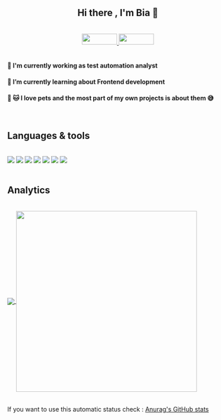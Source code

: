 <div align="center">
<h2 style="font-weight:bold"> Hi there , I'm Bia 👋 </h2>

<br>
<!--
**beatrizartimundo/beatrizartimundo** is a ✨ _special_ ✨ repository because its `README.md` (this file) appears on your GitHub profile.
-->

<a href="beatriz.artimundo@gmail.com">
   <img width ="80" height="25" src="https://img.shields.io/badge/Gmail-D14836?style=for-the-badge&logo=gmail&logoColor=white" />
</a>

<a href="https://www.linkedin.com/in/beatriz-artimundo/">
   <img width ="80" height="25" src="https://img.shields.io/badge/LinkedIn-0077B5?style=for-the-badge&logo=linkedin&logoColor=white">
</a>   

</div>
<br/>

<p>

####  🔭 I'm currently working as test automation analyst
#### 🌱 I’m currently learning about Frontend development
####  :dog: :cat: I love pets and the most part of my own projects is about them :sweat_smile:

</p>
<br/>

<div>

<h2 style="font-weight:bold"> Languages & tools </h2>
<br/>

<img src="https://img.shields.io/badge/HTML5-E34F26?style=for-the-badge&logo=html5&logoColor=white"/>



<img  src="https://img.shields.io/badge/CSS3-1572B6?style=for-the-badge&logo=css3&logoColor=white"/>

<img  src="https://img.shields.io/badge/JavaScript-F7DF1E?style=for-the-badge&logo=javascript&logoColor=black"/>

<img  src="https://img.shields.io/badge/TypeScript-007ACC?style=for-the-badge&logo=typescript&logoColor=white"/>

<img src="https://img.shields.io/badge/npm-CB3837?style=for-the-badge&logo=npm&logoColor=white"/>


<img src="https://img.shields.io/badge/Cypress-17202C?style=for-the-badge&logo=cypress&logoColor=white">

<img src="https://img.shields.io/badge/Visual_Studio_Code-0078D4?style=for-the-badge&logo=visual%20studio%20code&logoColor=white">

</div>
<br/>



<h2 style="font-weight:bold"> Analytics </h2>
<br/>


   <a href="#">

   <img align="center" src="https://github-readme-stats-lime-nine.vercel.app/api?username=beatrizartimundo&show_icons=true&theme=jolly ">

   </a>

   <a href="#">

   <img  align="center" width ="412" src="https://github-readme-stats.vercel.app/api/top-langs/?username=beatrizartimundo&layout=compact&&theme=jolly">
   
   </a>

<br/>
<br/>
<p>
    If you want to use this automatic status check : <a href="https://github.com/anuraghazra/github-readme-stats">
     Anurag's GitHub stats </a>
</p>

